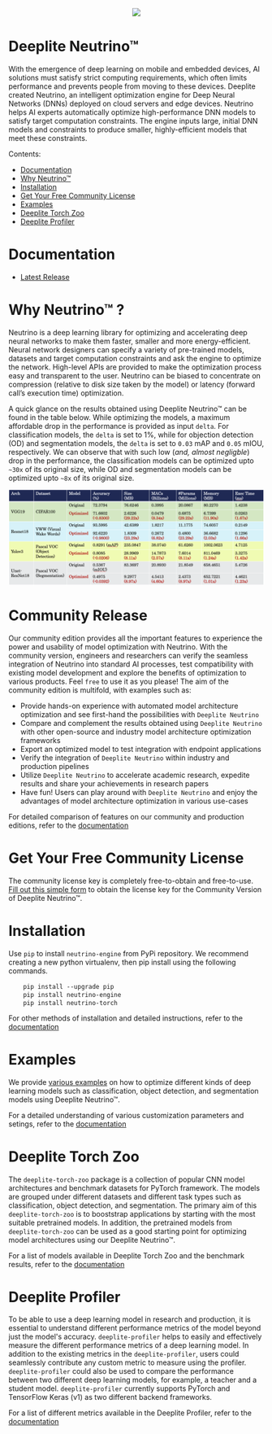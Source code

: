 
<p align="center">
  <img src="https://docs.deeplite.ai/neutrino/_static/content/deeplite-logo-color.png" />
</p>

# Deeplite Neutrino™

With the emergence of deep learning on mobile and embedded devices, AI solutions must satisfy strict computing requirements, which often limits performance and prevents people from moving to these devices. Deeplite created Neutrino, an intelligent optimization engine for Deep Neural Networks (DNNs) deployed on cloud servers and edge devices. Neutrino helps AI experts automatically optimize high-performance DNN models to satisfy target computation constraints. The engine inputs large, initial DNN models and constraints to produce smaller, highly-efficient models that meet these constraints.

Contents:

- [Documentation](#Documentation)
- [Why Neutrino™](#Why-Neutrino™-?)
- [Installation](#Installation)
- [Get Your Free Community License](#Get-Your-Free-Community-License)
- [Examples](#Examples)
- [Deeplite Torch Zoo](#Deeplite-Torch-Zoo)
- [Deeplite Profiler](#Deeplite-Profiler)

# Documentation

* [Latest Release](https://docs.deeplite.ai/neutrino/index.html)


# Why Neutrino™ ?

Neutrino is a deep learning library for optimizing and accelerating deep neural networks to make them faster, smaller and more energy-efficient. Neural network designers can specify a variety of pre-trained models, datasets and target computation constraints and ask the engine to optimize the network. High-level APIs are provided to make the optimization process easy and transparent to the user. Neutrino can be biased to concentrate on compression (relative to disk size taken by the model) or latency (forward call’s execution time) optimization.

A quick glance on the results obtained using Deeplite Neutrino™ can be found in the table below. While optimizing the models, a maximum affordable drop in the performance is provided as input `delta`. For classification models, the `delta` is set to 1%, while for objection detection (OD) and segmentation models, the `delta` is set to `0.03` mAP and `0.05` mIOU, respectively. We can observe that with such low (_and, almost negligble_) drop in the performance, the classification models can be optimized upto `~30x` of its original size, while OD and segmentation models can be optimized upto `~8x` of its original size.

<p align="center">
  <img src="https://github.com/Deeplite/neutrino/raw/master/docs/media/results.png" />
</p>

# Community Release

Our community edition provides all the important features to experience the power and usability of model optimization with Neutrino. With the community version, engineers and researchers can verify the seamless integration of Neutrino into standard AI processes, test compatibility with existing model development and explore the benefits of optimization to various products. Feel `free` to use it as you please! The aim of the community edition is multifold, with examples such as:

- Provide hands-on experience with automated model architecture optimization and see first-hand the possibilities with ``Deeplite Neutrino``
- Compare and complement the results obtained using ``Deeplite Neutrino`` with other open-source and industry model architecture optimization frameworks
- Export an optimized model to test integration with endpoint applications
- Verify the integration of ``Deeplite Neutrino`` within industry and production pipelines
- Utilize ``Deeplite Neutrino`` to accelerate academic research, expedite results and share your achievements in research papers
- Have fun! Users can play around with ``Deeplite Neutrino`` and enjoy the advantages of model architecture optimization in various use-cases 

For detailed comparison of features on our community and production editions, refer to the [documentation](https://docs.deeplite.ai/neutrino/features.html)

# Get Your Free Community License

The community license key is completely free-to-obtain and free-to-use. [Fill out this simple form](<https://info.deeplite.ai/community>) to obtain the license key for the Community Version of Deeplite Neutrino™.

# Installation

Use ``pip`` to install `neutrino-engine` from PyPi repository. We recommend creating a new python virtualenv, then pip install using the following commands.

```{.python}
    pip install --upgrade pip
    pip install neutrino-engine
    pip install neutrino-torch
```

For other methods of installation and detailed instructions, refer to the [documentation](https://docs.deeplite.ai/neutrino/install.html)

# Examples

We provide [various examples](https://github.com/Deeplite/neutrino-examples) on how to optimize different kinds of deep learning models such as classification, object detection, and segmentation models using Deeplite Neutrino™.

For a detailed understanding of various customization parameters and setings, refer to the [documentation](https://docs.deeplite.ai/neutrino/engine.html)

# Deeplite Torch Zoo

The ``deeplite-torch-zoo`` package is a collection of popular CNN model architectures and benchmark datasets for PyTorch framework. The models are grouped under different datasets and different task types such as classification, object detection, and segmentation. The primary aim of this ``deeplite-torch-zoo`` is to booststrap applications by starting with the most suitable pretrained models. In addition, the pretrained models from ``deeplite-torch-zoo`` can be used as a good starting point for optimizing model architectures using our Deeplite Neutrino™. 

For a list of models available in Deeplite Torch Zoo and the benchmark results, refer to the [documentation](https://docs.deeplite.ai/neutrino/zoo.html)

# Deeplite Profiler

To be able to use a deep learning model in research and production, it is essential to understand different performance metrics of the model beyond just the model's accuracy.  ``deeplite-profiler`` helps to easily and effectively measure the different performance metrics of a deep learning model. In addition to the existing metrics in the ``deeplite-profiler``, users could seamlessly contribute any custom metric to measure using the profiler. ``deeplite-profiler`` could also be used to compare the performance between two different deep learning models, for example, a teacher and a student model. ``deeplite-profiler`` currently supports PyTorch and TensorFlow Keras (v1) as two different backend frameworks.

For a list of different metrics available in the Deeplite Profiler, refer to the [documentation](https://docs.deeplite.ai/neutrino/profiler.html)

